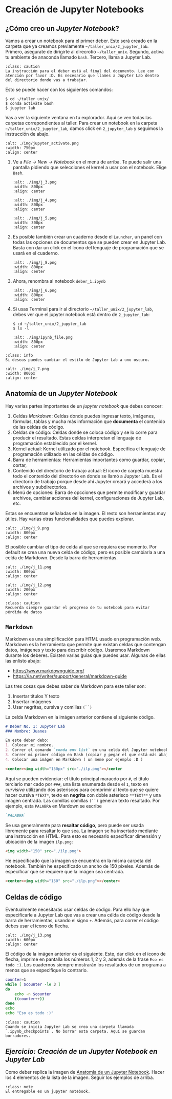 # Creación de Jupyter Notebooks

## ¿Cómo creo un *Jupyter Notebook*?
Vamos a crear un notebook para el primer deber. Este será creado en la carpeta que ya creamos previamente `~/taller_unix/2_jupyter_lab`. Primero, asegurate de dirigirte al direcrotio `~/taller_unix`. Segundo, activa tu ambiente de anaconda llamado `bash`. Tercero, llama a Jupyter Lab. 

```{admonition} Alerta
:class: caution
La instrucción para el deber está al final del documento. Lee con atención por favor :D. Es necesario que llames a Jupyter Lab dentro del directorio donde vas a trabajar.
```
Esto se puede hacer con los siguientes comandos:

```shell
$ cd ~/taller_unix/
$ conda activate bash
$ jupyter lab
```

Vas a ver la siguiente ventana en tu explorador. Aquí se ven todas las carpetas correpondientes al taller. Para crear un notebook en la carpeta `~/taller_unix/2_jupyter_lab`, damos click en `2_jupyter_lab` y seguimos la instrucción de abajo.
```{image} ./img/jupyter_activate.png
:alt: ./img/jupyter_activate.png
:width: 750px
:align: center
```

1. Ve a *File &rarr; New &rarr; Notebook* en el menú de arriba. Te puede salir una pantalla pidiendo que selecciones el kernel a usar con el notebook. Elige `Bash`. 
    ```{image} ./img/j_3.png
    :alt: ./img/j_3.png
    :width: 800px
    :align: center
    ```
    ```{image} ./img/j_4.png
    :alt: ./img/j_4.png
    :width: 800px
    :align: center
    ```
    ```{image} ./img/j_5.png
    :alt: ./img/j_5.png
    :width: 300px
    :align: center
    ```
2. Es posible también crear un cuaderno desde el `Launcher`, un panel con todas las opciones de documentos que se pueden crear en Jupyter Lab. Basta con dar un click en el ícono del lenguaje de programación que se usará en el cuaderno. 
    ```{image} ./img/j_8.png
    :alt: ./img/j_8.png
    :width: 800px
    :align: center
    ```
3. Ahora, renombra al notebook `deber_1.ipynb`
    ```{image} ./img/j_6.png
    :alt: ./img/j_6.png
    :width: 800px
    :align: center
    ```
4. Si usas Terminal para ir al directorio `~/taller_unix/2_jupyter_lab`, debes ver que el jupyter notebook está dentro de `2_jupyter_lab`: 
    ```shell
    $ cd ~/taller_unix/2_jupyter_lab
    $ ls -l
    ```
    ```{image} ./img/ipynb_file.png
    :alt: ./img/ipynb_file.png
    :width: 800px
    :align: center
    ```


```{admonition} Customización
:class: info
Si deseas puedes cambiar el estilo de Jupyter Lab a uno oscuro.
```
```{image} ./img/j_7.png
:alt: ./img/j_7.png
:width: 800px
:align: center
```
<div id="anatomia"/>

## Anatomía de un *Jupyter Notebook*

Hay varias partes importantes de un *jupyter notebook* que debes conocer:
1. Celdas *Markdown*: Celdas donde puedes ingresar texto, imágenes, fórmulas, tablas y mucha más información que **documenta** el contenido de las céldas de código.
2. Celdas de código: Celdas donde se coloca código y se lo corre para producir el resultado. Estas celdas interpretan el lenguaje de programación establecido por el kernel. 
3. Kernel actual: Kernel utilizado por el notebook. Especifica el lenguaje de programación utilizado en las céldas de código.
4. Barra de herramientas: Herramientas importantes como guardar, copiar, cortar,
5. Contenido del directorio de trabajo actual: El ícono de carpeta muestra todo el contenido del directorio en donde se llamó a Jupyter Lab. Es el directorio de trabajo porque desde ahí Jupyter creará y accederá a los archivos y subdirectorios.
6. Menú de opciones: Barra de opcciones que permite modificar y guardar archivos, cambiar acciones del kernel, configuraciones de Jupyter Lab, etc.

Estas se encuentran señaladas en la imagen. El resto son herramientas muy útiles. Hay varias otras funcionalidades que puedes explorar. 
```{image} ./img/j_9.png
:alt: ./img/j_9.png
:width: 800px
:align: center
```

El posible cambiar el tipo de celda al que se requiera ese momento. Por default se crea una nueva celda de código, pero es posible cambiarla a una celda de Markdown. Desde la barra de herramientas.
```{image} ./img/j_11.png
:alt: ./img/j_11.png
:width: 800px
:align: center
```
```{image} ./img/j_12.png
:alt: ./img/j_12.png
:width: 200px
:align: center
```

```{admonition} Alerta
:class: caution
Recuerda siempre guardar el progreso de tu notebook para evitar pérdida de datos
```


## `Markdown`
Markdown es una simplificación para HTML usado en programación web. Markdown es la herramienta que permite que existan celdas que contengan datos, imágenes y texto para describir código. Usaremos Markdown durante los deberes. Existen varias guías que puedes usar. Algunas de ellas las enlisto abajo:
- <https://www.markdownguide.org/>
- <https://ia.net/writer/support/general/markdown-guide>

Las tres cosas que debes saber de Markdown para este taller son:
1. Insertar títulos Y texto
2. Insertar imágenes
3. Usar negritas, cursiva y comillas `(``)`

La celda Markdown en la imágen anterior contiene el siguiente código. 
```markdown
# Deber No. 1: Jupyter Lab
### Nombre: Juanes

En este deber debo:
1. Colocar mi nombre.
2. Correr el comando `conda env list` en una celda del Jupyter notebook y verificar que he creado correctamente el ambiente `bash`.
3. Correr mi primer código en Bash (copiar y pegar el que está más abajo en una celda del Jupyter notebook y correr la celda).
4. Colocar una imágen en Markdown ( un meme por ejemplo :D )

<center><img width="150px" src="./ilp.png"></center
```
Aquí se pueden evidenciar: el título principal maracdo por `#`, el título terciario mar cado por `###`, una lista enumerada desde el `1`, texto en *curvisiva* utilizando dos asteriscos para comprimir al texto que se quiere hacer cursiva `*TEXT*`, texto en **negrita** con doble asterisco `**TEXT**` y una imagen centrada. Las comillas comillas `(``)` generan texto resaltado. Por ejemplo, esta `PALABRA` en Mardown se escribe

```markdown
`PALABRA`
```
Se usa generalmente para **resaltar código**, pero puede ser usada libremente para resaltar lo que sea.
La imagen se ha insertado mediante una instrucción en HTML. Para esto es necesario especificar dimensión y ubicación de la imagen `ilp.png`:
```markdown
<img width="150" src="./ilp.png">
```
 He especificado que la imagen se encuentra en la misma carpeta del notebook. También he especificado un ancho de 150 pixeles. Además de especificar que se requiere que la imágen sea centrada.
```markdown
<center><img width="150" src="./ilp.png"></center>
```

## Celdas de código

Eventualmente necesitarás usar celdas de código. Para ello hay que especificarle a Jupyter Lab que vas a crear una célda de código desde la barra de herramientas, usando el signo `+`. Además, para correr el código debes usar el icono de flecha.
```{image} ./img/j_13.png
:alt: ./img/j_13.png
:width: 600px
:align: center
```
El código de la imágen anterior es el siguiente. Este, dar click en el icono de flecha, imprime en pantalla los números 1, 2 y 3, además de la frase `Eso es todo :)`. Los cuadernos siempre mostrarán los resultados de un programa a menos que se especifique lo contrario.

```bash
counter=1
while [ $counter -le 3 ]
do
    echo -n $counter
    ((counter++))
done
echo 
echo "Eso es todo :)"
```
```{admonition} Alerta
:class: caution
Cuando se inicia Jupyter Lab se crea una carpeta llamada `.ipynb_checkpoints`. No borrar esta carpeta. Aquí se guardan borradores.
```

## *Ejercicio: Creación de un Jupyter Notebook en Jupyter Lab*

Como deber replica la imagen de [Anatomía de un Jupyter Notebook](#anatomia). Hacer los 4 elementos de la lista de la imagen. Seguir los ejemplos de arriba. 

```{admonition} Nota
:class: note
El entregable es un jupyter notebook. 
```
